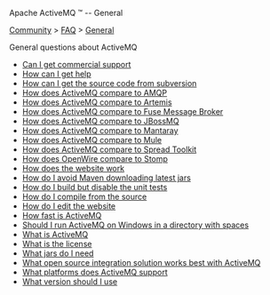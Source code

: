 Apache ActiveMQ ™ -- General 

[Community](community.md) > [FAQ](CommunityCommunity/Community/faq.md) > [General](Community/FAQ/general.md)


General questions about ActiveMQ

*   [Can I get commercial support](Community/FAQ/GeneralCommunity/FAQ/General/Community/FAQ/General/can-i-get-commercial-Community/support.md)
*   [How can I get help](Community/FAQ/GeneralCommunity/FAQ/General/Community/FAQ/General/how-can-i-get-help.md)
*   [How can I get the source code from subversion](Community/FAQ/GeneralCommunity/FAQ/General/Community/FAQ/General/how-can-i-get-the-source-code-from-subversion.md)
*   [How does ActiveMQ compare to AMQP](how-does-activemq-compare-to-Connectivity/Protocols/amqp.md)
*   [How does ActiveMQ compare to Artemis](Community/FAQ/GeneralCommunity/FAQ/General/Community/FAQ/General/how-does-activemq-compare-to-artemis.md)
*   [How does ActiveMQ compare to Fuse Message Broker](Community/FAQ/General/how-does-activemq-compare-to-fuse-message-broker.md)
*   [How does ActiveMQ compare to JBossMQ](Community/FAQ/General/how-does-activemq-compare-to-jbossmq.md)
*   [How does ActiveMQ compare to Mantaray](Community/FAQ/General/how-does-activemq-compare-to-mantaray.md)
*   [How does ActiveMQ compare to Mule](Community/FAQ/GeneralCommunity/FAQ/General/Community/FAQ/General/how-does-activemq-compare-to-mule.md)
*   [How does ActiveMQ compare to Spread Toolkit](Community/FAQ/GeneralCommunity/FAQ/General/Community/FAQ/General/how-does-activemq-compare-to-spread-toolkit.md)
*   [How does OpenWire compare to Stomp](Community/FAQ/GeneralCommunity/FAQ/General/Community/FAQ/General/how-does-openwire-compare-to-stomp.md)
*   [How does the website work](Community/FAQ/GeneralCommunity/FAQ/General/Community/FAQ/General/how-does-the-website-work.md)
*   [How do I avoid Maven downloading latest jars](Community/FAQ/GeneralCommunity/FAQ/General/Community/FAQ/General/how-do-i-avoid-maven-downloading-latest-jars.md)
*   [How do I build but disable the unit tests](Community/FAQ/GeneralCommunity/FAQ/General/Community/FAQ/General/how-do-i-build-but-disable-the-unit-tests.md)
*   [How do I compile from the source](Community/FAQ/GeneralCommunity/FAQ/General/Community/FAQ/General/how-do-i-compile-from-the-source.md)
*   [How do I edit the website](how-do-i-edit-the-website.md)
*   [How fast is ActiveMQ](Community/FAQ/General/how-fast-is-activemq.md)
*   [Should I run ActiveMQ on Windows in a directory with spaces](Community/FAQ/General/should-i-run-activemq-on-windows-in-a-directory-with-spaces.md)
*   [What is ActiveMQ](Community/FAQ/GeneralCommunity/FAQ/General/Community/FAQ/General/what-is-activemq.md)
*   [What is the license](Community/FAQ/GeneralCommunity/FAQ/General/Community/FAQ/General/what-is-the-license.md)
*   [What jars do I need](Community/FAQ/General/what-jars-do-i-need.md)
*   [What open source integration solution works best with ActiveMQ](Community/FAQ/GeneralCommunity/FAQ/General/Community/FAQ/General/what-open-source-integration-solution-works-best-with-activemq.md)
*   [What platforms does ActiveMQ support](Community/FAQ/GeneralCommunity/FAQ/General/Community/FAQ/General/what-platforms-does-activemq-Community/support.md)
*   [What version should I use](Community/FAQ/GeneralCommunity/FAQ/General/Community/FAQ/General/what-version-should-i-use.md)

